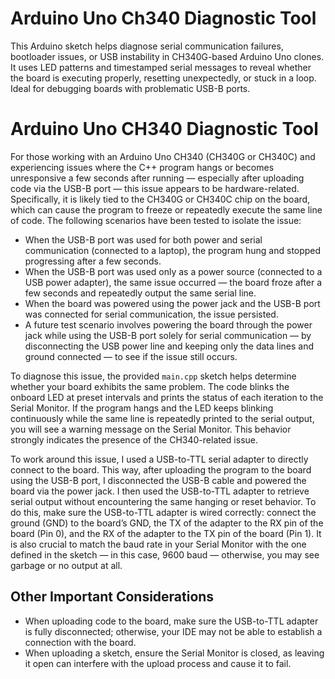 # Arduino Uno Ch340 Diagnostic Tool
This Arduino sketch helps diagnose serial communication failures, bootloader issues, or USB instability in CH340G-based Arduino Uno clones. It uses LED patterns and timestamped serial messages to reveal whether the board is executing properly, resetting unexpectedly, or stuck in a loop. Ideal for debugging boards with problematic USB-B ports.

# Arduino Uno CH340 Diagnostic Tool

For those working with an Arduino Uno CH340 (CH340G or CH340C) and experiencing issues where the C++ program hangs or becomes unresponsive a few seconds after running — especially after uploading code via the USB-B port — this issue appears to be hardware-related. Specifically, it is likely tied to the CH340G or CH340C chip on the board, which can cause the program to freeze or repeatedly execute the same line of code. The following scenarios have been tested to isolate the issue:

- When the USB-B port was used for both power and serial communication (connected to a laptop), the program hung and stopped progressing after a few seconds.
- When the USB-B port was used only as a power source (connected to a USB power adapter), the same issue occurred — the board froze after a few seconds and repeatedly output the same serial line.
- When the board was powered using the power jack and the USB-B port was connected for serial communication, the issue persisted.
- A future test scenario involves powering the board through the power jack while using the USB-B port solely for serial communication — by disconnecting the USB power line and keeping only the data lines and ground connected — to see if the issue still occurs.

To diagnose this issue, the provided `main.cpp` sketch helps determine whether your board exhibits the same problem. The code blinks the onboard LED at preset intervals and prints the status of each iteration to the Serial Monitor. If the program hangs and the LED keeps blinking continuously while the same line is repeatedly printed to the serial output, you will see a warning message on the Serial Monitor. This behavior strongly indicates the presence of the CH340-related issue.

To work around this issue, I used a USB-to-TTL serial adapter to directly connect to the board. This way, after uploading the program to the board using the USB-B port, I disconnected the USB-B cable and powered the board via the power jack. I then used the USB-to-TTL adapter to retrieve serial output without encountering the same hanging or reset behavior. To do this, make sure the USB-to-TTL adapter is wired correctly: connect the ground (GND) to the board’s GND, the TX of the adapter to the RX pin of the board (Pin 0), and the RX of the adapter to the TX pin of the board (Pin 1). It is also crucial to match the baud rate in your Serial Monitor with the one defined in the sketch — in this case, 9600 baud — otherwise, you may see garbage or no output at all.

## Other Important Considerations

- When uploading code to the board, make sure the USB-to-TTL adapter is fully disconnected; otherwise, your IDE may not be able to establish a connection with the board.
- When uploading a sketch, ensure the Serial Monitor is closed, as leaving it open can interfere with the upload process and cause it to fail.
